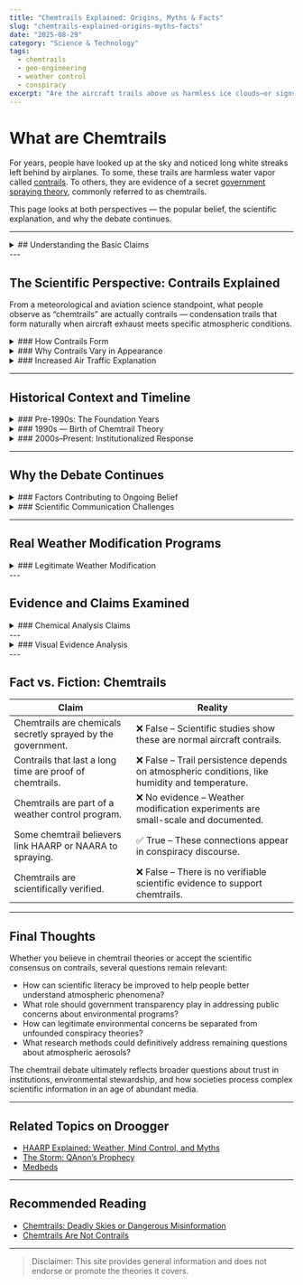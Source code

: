 ```yaml
---
title: "Chemtrails Explained: Origins, Myths & Facts"
slug: "chemtrails-explained-origins-myths-facts"
date: "2025-08-29"
category: "Science & Technology"
tags:
  - chemtrails
  - geo-engineering
  - weather control
  - conspiracy
excerpt: "Are the aircraft trails above us harmless ice clouds—or signs of secret chemical spraying? Explore the debate and the science behind the chemtrail controversy."
---
```


# What are Chemtrails

For years, people have looked up at the sky and noticed long white streaks left behind by airplanes. To some, these trails are harmless water vapor called [contrails](https://www.nasa.gov). To others, they are evidence of a secret [government spraying theory](https://archive.legmt.gov), commonly referred to as chemtrails.

This page looks at both perspectives — the popular belief, the scientific explanation, and why the debate continues.

---

<details>
<summary>## Understanding the Basic Claims</summary>

The term “chemtrail” is a portmanteau of “chemical” and “trail,” first popularized in the late 1990s. Proponents of chemtrail theories argue that certain aircraft trails are not ordinary contrails, but rather evidence of deliberate chemical spraying programs conducted by governments or other organizations.

### Common Chemtrail Theory Claims

- **Agricultural Impact**: Allegations that chemicals are designed to affect crop growth or soil composition  
- **Weather Modification**: Some believe the trails are part of weather control programs designed to manipulate precipitation, temperature, or atmospheric conditions  
- **Population Control**: Theories suggest chemicals are being dispersed to affect human health or behavior  
- **Solar Radiation Management**: Claims that spraying is intended to reflect sunlight and combat climate change through geoengineering  

### Observable Differences Cited by Believers

Chemtrail proponents often point to several characteristics they claim distinguish chemtrails from normal contrails:

- Persistence: Trails that linger for hours rather than dissipating quickly  
- Spreading: Trails that expand and spread across the sky  
- Grid Patterns: Multiple aircraft creating intersecting trail patterns  
- On-Off Behavior: Trails that appear to start and stop abruptly  
- Color Variations: Trails that appear different colors under certain lighting conditions  

</details>
---

## The Scientific Perspective: Contrails Explained

From a meteorological and aviation science standpoint, what people observe as “chemtrails” are actually contrails — condensation trails that form naturally when aircraft exhaust meets specific atmospheric conditions.

<details>
<summary>### How Contrails Form</summary>

Contrails are created when hot jet exhaust, containing water vapor and carbon dioxide, meets the cold, humid air at high altitudes (typically 26,000+ feet). This process is similar to how you can see your breath on a cold day.
</details>


<details>
<summary>### Why Contrails Vary in Appearance</summary>

- **Atmospheric Humidity**: In humid conditions, contrails persist longer and spread wider  
- **Temperature**: Colder temperatures at altitude help maintain contrail formation  
- **Wind Patterns**: Upper-atmosphere winds can cause trails to drift, spread, or form patterns  
- **Aircraft Type**: Different engines and flight altitudes produce varying trail characteristics  
- **Time of Day**: Lighting conditions affect how contrails appear to observers on the ground  
</details>

<details>
<summary>### Increased Air Traffic Explanation</summary>

Scientists point out that commercial air traffic has increased dramatically since the 1970s, meaning more trails are visible simply due to more flights. Flight tracking data shows that areas with heavy air traffic corridors naturally produce more persistent contrail formations.

</details>

---

## Historical Context and Timeline

<details>
<summary>### Pre-1990s: The Foundation Years</summary>

Contrails have been a documented atmospheric phenomenon since high-altitude flight began in the 1920s, when aviation first reached altitudes where the temperature and humidity conditions could create these visible trails. This phenomenon gained particular attention during World War II, when military pilots regularly documented persistent contrail formations during high-altitude missions.

During this same period, various governments began conducting weather modification research openly, exploring ways to influence precipitation patterns and atmospheric conditions for both military and civilian purposes. This legitimate scientific research into atmospheric manipulation would later become a key reference point for those questioning the nature of aircraft trails in the sky.
</details>

<details>
<summary>### 1990s — Birth of Chemtrail Theory</summary>

The 1990s marked a significant shift in how some people interpreted aircraft contrails. In 1996, the term “chemtrail” began appearing in conspiracy theory discussions, distinguishing these theories from the established science of contrails. The concept gained substantial momentum in 1999 when radio host Art Bell popularized chemtrail theories on his widely-listened program *Coast to Coast AM*, introducing the ideas to a national audience.

The late 1990s coincided with the early expansion of the internet, and forums and websites began systematically documenting what believers considered evidence of chemtrail activity. This digital documentation created an organized community around the theory and provided a platform for sharing observations and developing collective interpretations of atmospheric phenomena.

</details>
<details>
<summary>### 2000s–Present: Institutionalized Response</summary>

As chemtrail theories gained traction in the new millennium, government agencies began formally addressing public concerns through official statements and educational materials. This period also saw the publication of peer-reviewed scientific studies specifically examining chemtrail claims, with researchers attempting to bridge the gap between atmospheric science and public understanding.

The rise of social media platforms dramatically amplified both chemtrail theories and scientific rebuttals, creating parallel information ecosystems where different communities reinforced their existing beliefs. This digital amplification has made the debate more visible and polarized than ever before.

</details>

---

## Why the Debate Continues

<details>
<summary>### Factors Contributing to Ongoing Belief</summary>

Several psychological and social factors help explain why chemtrail theories persist despite scientific consensus. The visual evidence factor plays a crucial role – people can clearly see trails in the sky, making the phenomenon tangible and immediate rather than abstract. This visibility gives observers a sense of direct experience that feels more compelling than scientific explanations.

Human pattern recognition naturally drives people to seek explanations for observed phenomena, especially when those phenomena appear to vary in ways that seem systematic or intentional. Historical examples of undisclosed government programs fuel suspicion about current activities, creating a context where secretive explanations seem plausible.

Legitimate environmental concerns about air pollution and atmospheric manipulation provide an emotional foundation that makes chemtrail theories feel relevant to real-world problems.

Once adopted, these beliefs tend to be reinforced through confirmation bias, where new information is interpreted in ways that support existing conclusions. This creates a self-reinforcing cycle where contrary evidence is either dismissed or reinterpreted to fit the established framework.

</details>
<details>
<summary>### Scientific Communication Challenges</summary>

The persistence of chemtrail theories also reflects genuine challenges in science communication. Complex atmospheric science involving temperature gradients, humidity levels, and aerodynamic principles is inherently difficult to explain in simple terms that feel satisfying to non-specialists. Weather patterns and aviation logistics operate according to principles that are not intuitive to most people, creating gaps between expert knowledge and public understanding.

Scientific uncertainty, which researchers express as normal intellectual honesty, is sometimes interpreted by the public as evasion or evidence of hidden agendas. The limited direct engagement between atmospheric scientists and concerned citizens means that authoritative information often reaches the public through intermediaries rather than direct dialogue.
</details>

---

## Real Weather Modification Programs

<details>
<summary>### Legitimate Weather Modification</summary>

Understanding the chemtrail debate requires acknowledging that weather modification does occur in documented, regulated forms. Cloud seeding programs operate in various regions worldwide to increase rainfall or reduce hail damage, using aircraft or ground-based systems to introduce particles that encourage precipitation formation. These programs are typically managed by local water authorities or agricultural organizations.

Historical research into hurricane modification, though largely discontinued, demonstrated that governments have indeed investigated large-scale atmospheric intervention. Fog dispersal systems are currently used at some airports for safety purposes, showing that atmospheric manipulation for practical purposes is a real and ongoing activity.

However, these legitimate weather modification programs differ significantly from alleged chemtrail operations. They are publicly documented and regulated by environmental agencies, limited in scope and geographic area, and use different methods than those claimed in chemtrail theories. Most importantly, they are conducted with environmental oversight and community awareness.  

</details>
---

## Evidence and Claims Examined

<details>
<summary>### Chemical Analysis Claims</summary>

#### Claim: “Soil and Water Tests Show Unusual Chemicals”

**Chemtrail Argument:** Elevated levels of aluminum, barium, and strontium in soil and water samples prove chemical spraying.  
**Scientific Response:** These elements occur naturally in soil and can be affected by industrial pollution, agricultural practices, and testing methodology.

</details>
---

<details>
<summary>### Visual Evidence Analysis</summary>

#### Claim: “Trails That Don’t Dissipate Are Unnatural”

**Chemtrail Argument:** Normal contrails should disappear quickly, so persistent trails must be chemical spraying.  
**Scientific Response:** Contrail persistence depends entirely on atmospheric conditions. In humid conditions at high altitude, contrails can persist for hours and spread across miles of sky.  

#### Claim: “Grid Patterns Prove Coordinated Spraying”

**Chemtrail Argument:** Intersecting trail patterns in the sky indicate systematic spraying operations.  
**Scientific Response:** Commercial aviation follows established flight corridors and air traffic control patterns. Intersecting trails occur naturally where flight paths cross.

#### Claim: “Trails Turn On and Off”

**Chemtrail Argument:** Trails that start and stop abruptly indicate deliberate spraying with on/off switches.  
**Scientific Response:** Aircraft encounter varying atmospheric conditions as they fly. Contrails form only when specific temperature and humidity conditions are met.

#### Understanding Photographic Evidence

One of the most compelling aspects of chemtrail discussions is the photographic evidence that believers frequently present to support their claims. These images often show atmospheric phenomena that appear unusual to untrained observers, leading to interpretations that may not align with meteorological science.

</details>
---

## Fact vs. Fiction: Chemtrails

| Claim | Reality |
|---|---|
| Chemtrails are chemicals secretly sprayed by the government. | ❌ False – Scientific studies show these are normal aircraft contrails. |
| Contrails that last a long time are proof of chemtrails. | ❌ False – Trail persistence depends on atmospheric conditions, like humidity and temperature. |
| Chemtrails are part of a weather control program. | ❌ No evidence – Weather modification experiments are small-scale and documented. |
| Some chemtrail believers link HAARP or NAARA to spraying. | ✅ True – These connections appear in conspiracy discourse. |
| Chemtrails are scientifically verified. | ❌ False – There is no verifiable scientific evidence to support chemtrails. |

---

## Final Thoughts

Whether you believe in chemtrail theories or accept the scientific consensus on contrails, several questions remain relevant:  
- How can scientific literacy be improved to help people better understand atmospheric phenomena?  
- What role should government transparency play in addressing public concerns about environmental programs?  
- How can legitimate environmental concerns be separated from unfounded conspiracy theories?  
- What research methods could definitively address remaining questions about atmospheric aerosols?

The chemtrail debate ultimately reflects broader questions about trust in institutions, environmental stewardship, and how societies process complex scientific information in an age of abundant media.


---

## Related Topics on Droogger

- [HAARP Explained: Weather, Mind Control, and Myths](/haarp-explained-weather-mind-control-and-myths)  
- [The Storm: QAnon’s Prophecy](/the-storm-qanon-prophecy)  
- [Medbeds](http://192.168.0.162:3000/article/medbeds-quantum-healing)  

---

## Recommended Reading

- [Chemtrails: Deadly Skies or Dangerous Misinformation](https://irl.umsl.edu/cgi/viewcontent.cgi?article=1208&context=urs)  
- [Chemtrails Are Not Contrails](https://irl.umsl.edu/cgi/viewcontent.cgi?article=1208&context=urs)  

---

> Disclaimer: This site provides general information and does not endorse or promote the theories it covers.